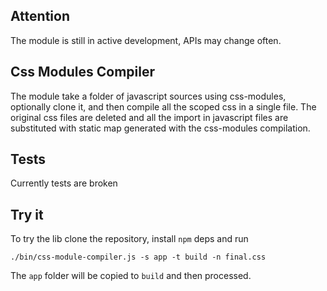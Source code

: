 ## Attention

The module is still in active development, APIs may change often.

## Css Modules Compiler

The module take a folder of javascript sources using css-modules, optionally clone it, and then
compile all the scoped css in a single file. The original css files are deleted and all the import
in javascript files are substituted with static map generated with the css-modules compilation.

## Tests

Currently tests are broken

## Try it

To try the lib clone the repository, install `npm` deps and run 

```
./bin/css-module-compiler.js -s app -t build -n final.css
```

The `app` folder will be copied to `build` and then processed.
